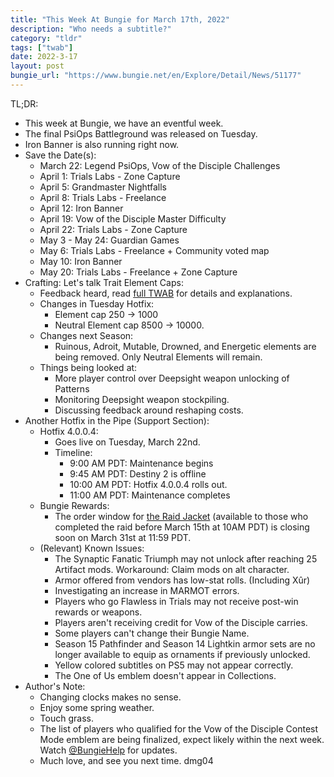 ```yaml
---
title: "This Week At Bungie for March 17th, 2022"
description: "Who needs a subtitle?"
category: "tldr"
tags: ["twab"]
date: 2022-3-17
layout: post
bungie_url: "https://www.bungie.net/en/Explore/Detail/News/51177"
---
```

TL;DR:
- This week at Bungie, we have an eventful week.
- The final PsiOps Battleground was released on Tuesday.
- Iron Banner is also running right now.
- Save the Date(s):
    - March 22: Legend PsiOps, Vow of the Disciple Challenges
    - April 1: Trials Labs - Zone Capture
    - April 5: Grandmaster Nightfalls
    - April 8: Trials Labs - Freelance
    - April 12: Iron Banner
    - April 19: Vow of the Disciple Master Difficulty
    - April 22: Trials Labs - Zone Capture
    - May 3 - May 24: Guardian Games
    - May 6: Trials Labs - Freelance + Community voted map
    - May 10: Iron Banner
    - May 20: Trials Labs - Freelance + Zone Capture
- Crafting: Let's talk Trait Element Caps:
    - Feedback heard, read [full TWAB](https://www.bungie.net/en/Explore/Detail/News/51177) for details and explanations.
    - Changes in Tuesday Hotfix:
        - Element cap 250 -> 1000
        - Neutral Element cap 8500 -> 10000.
    - Changes next Season:
        - Ruinous, Adroit, Mutable, Drowned, and Energetic elements are being removed. Only Neutral Elements will remain.
    - Things being looked at:
        - More player control over Deepsight weapon unlocking of Patterns
        - Monitoring Deepsight weapon stockpiling.
        - Discussing feedback around reshaping costs.
- Another Hotfix in the Pipe (Support Section):
    - Hotfix 4.0.0.4:
        - Goes live on Tuesday, March 22nd.
        - Timeline:
            - 9:00 AM PDT: Maintenance begins
            - 9:45 AM PDT: Destiny 2 is offline
            - 10:00 AM PDT: Hotfix 4.0.0.4 rolls out.
            - 11:00 AM PDT: Maintenance completes
    - Bungie Rewards:
        - The order window for [the Raid Jacket](https://bungiestore.com/bungie-rewards-vow-of-the-disciple-raid-jacket) (available to those who completed the raid before March 15th at 10AM PDT) is closing soon on March 31st at 11:59 PDT.
    - (Relevant) Known Issues:
        - The Synaptic Fanatic Triumph may not unlock after reaching 25 Artifact mods. Workaround: Claim mods on alt character.
        - Armor offered from vendors has low-stat rolls. (Including Xûr)
        - Investigating an increase in MARMOT errors.
        - Players who go Flawless in Trials may not receive post-win rewards or weapons.
        - Players aren't receiving credit for Vow of the Disciple carries.
        - Some players can't change their Bungie Name.
        - Season 15 Pathfinder and Season 14 Lightkin armor sets are no longer available to equip as ornaments if previously unlocked.
        - Yellow colored subtitles on PS5 may not appear correctly.
        - The One of Us emblem doesn't appear in Collections.
- Author's Note:
    - Changing clocks makes no sense.
    - Enjoy some spring weather.
    - Touch grass.
    - The list of players who qualified for the Vow of the Disciple Contest Mode emblem are being finalized, expect likely within the next week. Watch [@BungieHelp](https://twitter.com/BungieHelp) for updates.
    - Much love, and see you next time. dmg04